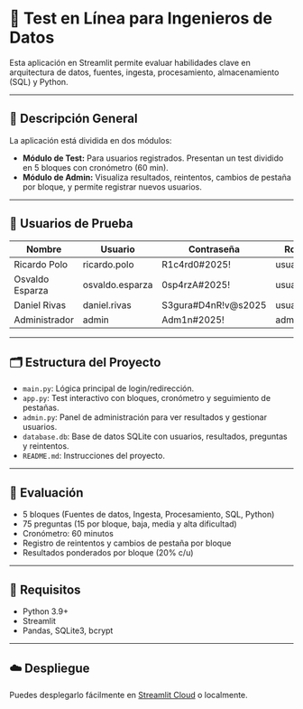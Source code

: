 
# 🧠 Test en Línea para Ingenieros de Datos

Esta aplicación en Streamlit permite evaluar habilidades clave en arquitectura de datos, fuentes, ingesta, procesamiento, almacenamiento (SQL) y Python.

---

## 🚀 Descripción General

La aplicación está dividida en dos módulos:

- **Módulo de Test:** Para usuarios registrados. Presentan un test dividido en 5 bloques con cronómetro (60 min).
- **Módulo de Admin:** Visualiza resultados, reintentos, cambios de pestaña por bloque, y permite registrar nuevos usuarios.

---

## 👥 Usuarios de Prueba

| Nombre            | Usuario        | Contraseña             | Rol     |
|-------------------|----------------|-------------------------|---------|
| Ricardo Polo      | ricardo.polo   | R1c4rd0#2025!           | usuario |
| Osvaldo Esparza   | osvaldo.esparza| 0sp4rzA#2025!           | usuario |
| Daniel Rivas      | daniel.rivas   | S3gura#D4nR!v@s2025     | usuario |
| Administrador     | admin          | Adm1n#2025!             | admin   |

---

## 🗂 Estructura del Proyecto

- `main.py`: Lógica principal de login/redirección.
- `app.py`: Test interactivo con bloques, cronómetro y seguimiento de pestañas.
- `admin.py`: Panel de administración para ver resultados y gestionar usuarios.
- `database.db`: Base de datos SQLite con usuarios, resultados, preguntas y reintentos.
- `README.md`: Instrucciones del proyecto.

---

## 🧪 Evaluación

- 5 bloques (Fuentes de datos, Ingesta, Procesamiento, SQL, Python)
- 75 preguntas (15 por bloque, baja, media y alta dificultad)
- Cronómetro: 60 minutos
- Registro de reintentos y cambios de pestaña por bloque
- Resultados ponderados por bloque (20% c/u)

---

## 🧰 Requisitos

- Python 3.9+
- Streamlit
- Pandas, SQLite3, bcrypt

---

## ☁️ Despliegue

Puedes desplegarlo fácilmente en [Streamlit Cloud](https://streamlit.io/cloud) o localmente.

